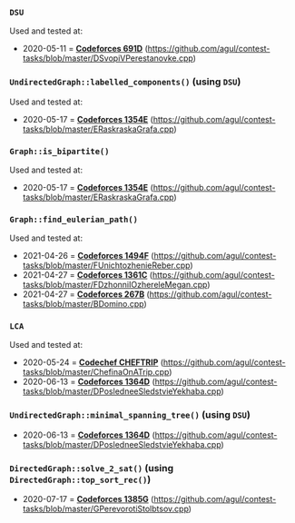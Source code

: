 ### `DSU`
Used and tested at:
- 2020-05-11 = **[Codeforces 691D](https://codeforces.com/contest/691/problem/D)** (https://github.com/agul/contest-tasks/blob/master/DSvopiVPerestanovke.cpp)

### `UndirectedGraph::labelled_components()` (using `DSU`)
Used and tested at:
- 2020-05-17 = **[Codeforces 1354E](https://codeforces.com/contest/1354/problem/E)** (https://github.com/agul/contest-tasks/blob/master/ERaskraskaGrafa.cpp)

### `Graph::is_bipartite()`
Used and tested at:
- 2020-05-17 = **[Codeforces 1354E](https://codeforces.com/contest/1354/problem/E)** (https://github.com/agul/contest-tasks/blob/master/ERaskraskaGrafa.cpp)

### `Graph::find_eulerian_path()`
Used and tested at:
- 2021-04-26 = **[Codeforces 1494F](https://codeforces.com/contest/1494/problem/F)** (https://github.com/agul/contest-tasks/blob/master/FUnichtozhenieReber.cpp)
- 2021-04-27 = **[Codeforces 1361C](https://codeforces.com/contest/1361/problem/C)** (https://github.com/agul/contest-tasks/blob/master/FDzhonniIOzhereleMegan.cpp)
- 2021-04-27 = **[Codeforces 267B](https://codeforces.com/contest/267/problem/B)** (https://github.com/agul/contest-tasks/blob/master/BDomino.cpp)

### `LCA`
Used and tested at:
- 2020-05-24 = **[Codechef CHEFTRIP](https://www.codechef.com/problems/CHEFTRIP)** (https://github.com/agul/contest-tasks/blob/master/ChefinaOnATrip.cpp)
- 2020-06-13 = **[Codeforces 1364D](https://codeforces.com/contest/1364/problem/D)** (https://github.com/agul/contest-tasks/blob/master/DPosledneeSledstvieYekhaba.cpp)

### `UndirectedGraph::minimal_spanning_tree()` (using `DSU`)
- 2020-06-13 = **[Codeforces 1364D](https://codeforces.com/contest/1364/problem/D)** (https://github.com/agul/contest-tasks/blob/master/DPosledneeSledstvieYekhaba.cpp)

### `DirectedGraph::solve_2_sat()` (using `DirectedGraph::top_sort_rec()`)
- 2020-07-17 = **[Codeforces 1385G](https://codeforces.com/contest/1385/problem/G)** (https://github.com/agul/contest-tasks/blob/master/GPerevorotiStolbtsov.cpp)

